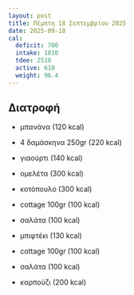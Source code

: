 ```yaml
---
layout: post
title: Πέμπτη 18 Σεπτεμβρίου 2025
date: 2025-09-18
cal:
  deficit: 700
  intake: 1810
  tdee: 2510
  active: 610
  weight: 96.4
---
```


## Διατροφή

- μπανάνα (120 kcal)
- 4 δαμάσκηνα 250gr (220 kcal)
- γιαούρτι (140 kcal)
- ομελέτα (300 kcal)

- κοτόπουλο (300 kcal)
- cottage 100gr (100 kcal)
- σαλάτα (100 kcal)

- μπιφτέκι (130 kcal)
- cottage 100gr (100 kcal)
- σαλάτα (100 kcal)

- καρπούζι (200 kcal)




<!---  ![pic](/pics/2025-09-18/yogurt.jpg)<br> -->
